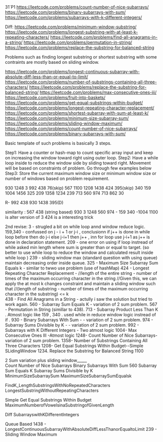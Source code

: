 31`P1
https://leetcode.com/problems/count-number-of-nice-subarrays/
https://leetcode.com/problems/binary-subarrays-with-sum/
https://leetcode.com/problems/subarrays-with-k-different-integers/



Diff:
https://leetcode.com/problems/minimum-window-substring/
https://leetcode.com/problems/longest-substring-with-at-least-k-repeating-characters/
https://leetcode.com/problems/find-all-anagrams-in-a-string/
https://leetcode.com/problems/permutation-in-string/
https://leetcode.com/problems/replace-the-substring-for-balanced-string






Problems such as finding longest substring or shortest substring with some contraints are mostly based on sliding window.

https://leetcode.com/problems/longest-continuous-subarray-with-absolute-diff-less-than-or-equal-to-limit/
https://leetcode.com/problems/number-of-substrings-containing-all-three-characters/
https://leetcode.com/problems/replace-the-substring-for-balanced-string/
https://leetcode.com/problems/max-consecutive-ones-iii/
https://leetcode.com/problems/fruit-into-baskets/
https://leetcode.com/problems/get-equal-substrings-within-budget/
https://leetcode.com/problems/longest-repeating-character-replacement/
https://leetcode.com/problems/shortest-subarray-with-sum-at-least-k/
https://leetcode.com/problems/minimum-size-subarray-sum/
https://leetcode.com/problems/sliding-window-maximum/
https://leetcode.com/problems/count-number-of-nice-subarrays/
https://leetcode.com/problems/binary-subarrays-with-sum/

Basic template of such problems is basically 3 steps.

Step1: Have a counter or hash-map to count specific array input and keep on increasing the window toward right using outer loop.
Step2: Have a while loop inside to reduce the window side by sliding toward right. Movement will be based on constraints of problem. Go through few examples below
Step3: Store the current maximum window size or minimum window size or number of windows based on problem requirement.



930 1248 3 992 438
76(skip) 567 1100 1208 1438
424 395(skip) 340 159 1004
1456 325 209 1358 1234
239 713 560 974 713
862 30 

R- 992 438 930 1438 395(D) 

similarity : 567 438 (string based)
             930 3 1248  560 974 - 159 340 -1004
             1100 is alter version of 3 
             424 is a interesting trick
             
2nd revise:
3   - strugled a bit on while loop annd window reduce logic.
159,340 - confussed on  j - i + 1 or j-i , conclusionn if j++ is done in while loop before then do j-i else j-i+1 then 
          j++ , inn for loop use j-i+1 as j++ is done in declaration statement.
209 - one error on using if loop instread of while asked min length where sum is greater than or equal to target. (so 
      better to use while loop to reduce the window and calculated result inside while loop ) 
239 - sliding window max (standard question with using queue) maintain decreasing order inside queue.
325	- Maximum Size Subarray Sum Equals k - similar to twwo use problem (use of hashMap)
424 - Longest Repeating Character Replacement - 
      //length of the entire string - number of times of the maximum occurring character in the string
      //Given this, we can apply the at most k changes constraint and maintain a sliding window such that
      //(length of substring - number of times of the maximum occurring character in the substring) <= k    
438 - Find All Anagrams in a String - 
      actully i saw the solution but tried to work again.
560 - Subarray Sum Equals K - variation of 2 sum problem.
567 - Permutation in String (simillar to 438).
713 - Subarray Product Less Than K  . Atmost logic like 159 , 340 . used while in reduce window logic instread of if .
930 - Binary Subarrays With Sum - - variation of 2 sum problem.
974 - Subarray Sums Divisible by K - - variation of 2 sum problem.
992 - Subarrays with K Different Integers - Two atmost logic
1004- Max Consecutive Ones III -Atmost logic
1248- Count Number of Nice Subarrays- variation of 2 sum problem.
1358- Number of Substrings Containing All Three Characters
1208- Get Equal Substrings Within Budget--Simple SLidingWindow
1234. Replace the Substring for Balanced String
1100

2 Sum variation plus sliding window_____          
Count Number of Nice Subarrays
Binary Subarrays With Sum
560 Subarray Sum Equals K
Subarray Sums Divisible by K        
MinimumSizeSubarraySum
MaximumSizeSubarraySumEqualsk
          
FindK_LengthSubstringsWithNoRepeatedCharacters
LongestSubstringWithoutRepeatingCharacters

Simple
Get Equal Substrings Within Budget
MaximumNumberofVowelsinaSubstringofGivenLength

Diff
SubarrayswithKDifferentIntegers      
       
Queue Based 
1438 - LongestContinuousSubarrayWithAbsoluteDiffLessThanorEqualtoLimit
239 - Sliding Window Maximum